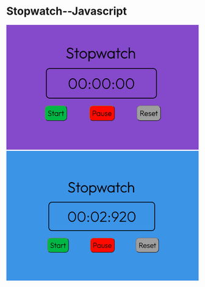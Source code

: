 # Stopwatch--Javascript
<img src="Screen Shot 2022-02-20 at 16.01.50.png" /> <img src="Screen Shot 2022-02-20 at 16.01.56.png" />
